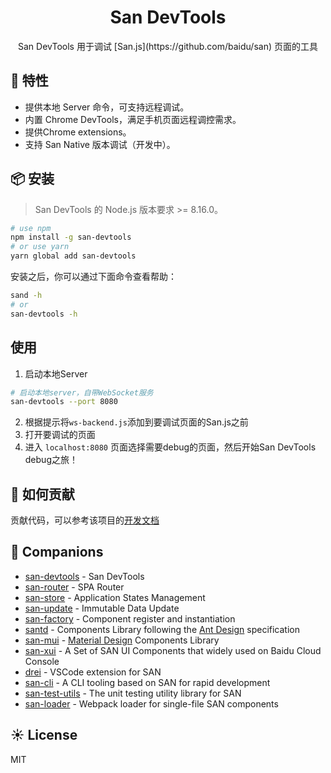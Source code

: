 <h1 align="center">San DevTools</h1>

<div align="center">
San DevTools 用于调试 [San.js](https://github.com/baidu/san) 页面的工具

</div>

## 🎉 特性

-   提供本地 Server 命令，可支持远程调试。
-   内置 Chrome DevTools，满足手机页面远程调控需求。
-   提供Chrome extensions。
-   支持 San Native 版本调试（开发中）。

## 📦 安装

> San DevTools 的 Node.js 版本要求 >= 8.16.0。

```bash
# use npm
npm install -g san-devtools
# or use yarn
yarn global add san-devtools
```

安装之后，你可以通过下面命令查看帮助：

```bash
sand -h
# or
san-devtools -h
```
## 使用

1. 启动本地Server

```bash
# 启动本地server，自带WebSocket服务
san-devtools --port 8080
```

2. 根据提示将`ws-backend.js`添加到要调试页面的San.js之前
3. 打开要调试的页面
4. 进入 `localhost:8080` 页面选择需要debug的页面，然后开始San DevTools debug之旅！

## 🤝 如何贡献

贡献代码，可以参考该项目的[开发文档](https://github.com/baidu/san-devtools)

## 🍻 Companions

-   [san-devtools](https://github.com/baidu/san-devtools) - San DevTools
-   [san-router](https://github.com/baidu/san-router) - SPA Router
-   [san-store](https://github.com/baidu/san-store) - Application States Management
-   [san-update](https://github.com/baidu/san-update) - Immutable Data Update
-   [san-factory](https://github.com/baidu/san-factory) - Component register and instantiation
-   [santd](https://ecomfe.github.io/santd/) - Components Library following the [Ant Design](https://ant.design/) specification
-   [san-mui](https://ecomfe.github.io/san-mui/) - [Material Design](https://www.material.io/) Components Library
-   [san-xui](https://ecomfe.github.io/san-xui/) - A Set of SAN UI Components that widely used on Baidu Cloud Console
-   [drei](https://github.com/ssddi456/drei/) - VSCode extension for SAN
-   [san-cli](https://github.com/ecomfe/san-cli) - A CLI tooling based on SAN for rapid development
-   [san-test-utils](https://github.com/ecomfe/san-test-utils) - The unit testing utility library for SAN
-   [san-loader](https://github.com/ecomfe/san-cli/tree/master/packages/san-loader) - Webpack loader for single-file SAN components


## ☀️ License

MIT
